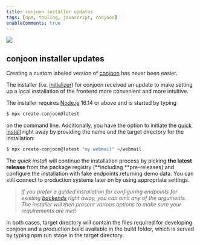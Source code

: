```yaml
---
title: conjoon installer updates
tags: [npm, tooling, javascript, conjoon]
enableComments: true
---
```


![](https://cdn-images-1.medium.com/max/2186/1*jfdWSDOHVoTAkKJmlsSYqQ.gif)

## conjoon installer updates

Creating a custom labeled version of [conjoon](https://conjoon.org) has never been easier.

The installer (i.e. [initializer](https://docs.npmjs.com/cli/v8/commands/npm-init)) for conjoon received an update to make setting up a local installation of the frontend more convenient and more intuitive.
<!--truncate-->
The installer requires [Node.js](https://nodejs.org/) 16.14 or above and is started by typing

```bash
$ npx create-conjoon@latest
```

on the command line. Additionally, you have the option to initiate the [quick install](https://www.conjoon.org/assets/files/create-conjoon-ceb95c48fd2585e918c38d15f61bebca.md#install-type) right away by providing the name and the target directory for the installation:

```bash
$ npx create-conjoon@latest "my webmail" ~/webmail
```

The *quick install* will continue the installation process by picking **the latest release** from the package registry (**including **pre-releases) and configure the installation with fake endpoints returning demo data. You can still connect to production systems later on by using appropriate settings.

>  _If you prefer a guided installation for configuring endpoints for existing [backends](https://www.conjoon.org/assets/files/overview-8db4359943e06906e553f7195535e9dd.md) right away, you can omit any of the arguments. The installer will then present various options to make sure your requirements are met!_

In both cases, target directory will contain the files required for developing conjoon and a production build available in the build folder, which is served by typing npm run stage in the target directory.


